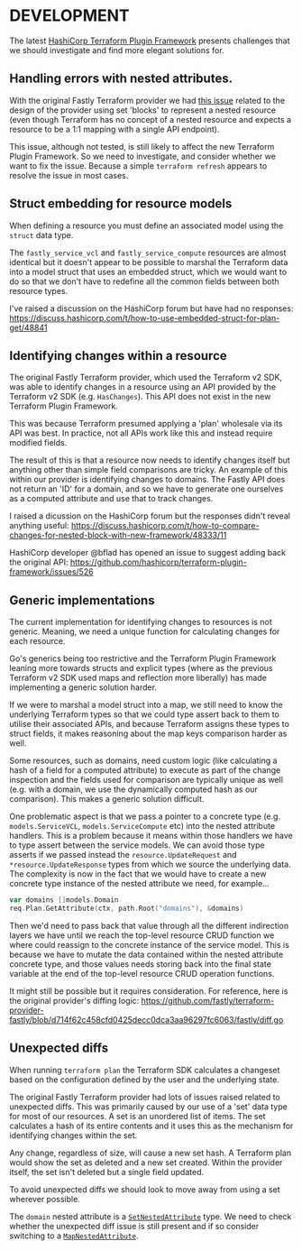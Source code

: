 # DEVELOPMENT

The latest [HashiCorp Terraform Plugin Framework](https://developer.hashicorp.com/terraform/plugin/framework) presents challenges that we should investigate and find more elegant solutions for.

## Handling errors with nested attributes.

With the original Fastly Terraform provider we had [this issue](https://github.com/fastly/terraform-provider-fastly/issues/631) related to the design of the provider using set 'blocks' to represent a nested resource (even though Terraform has no concept of a nested resource and expects a resource to be a 1:1 mapping with a single API endpoint).

This issue, although not tested, is still likely to affect the new Terraform Plugin Framework. So we need to investigate, and consider whether we want to fix the issue. Because a simple `terraform refresh` appears to resolve the issue in most cases.

## Struct embedding for resource models

When defining a resource you must define an associated model using the `struct` data type. 

The `fastly_service_vcl` and `fastly_service_compute` resources are almost identical but it doesn't appear to be possible to marshal the Terraform data into a model struct that uses an embedded struct, which we would want to do so that we don't have to redefine all the common fields between both resource types.

I've raised a discussion on the HashiCorp forum but have had no responses:
https://discuss.hashicorp.com/t/how-to-use-embedded-struct-for-plan-get/48841

## Identifying changes within a resource

The original Fastly Terraform provider, which used the Terraform v2 SDK, was able to identify changes in a resource using an API provided by the Terraform v2 SDK (e.g. `HasChanges`). This API does not exist in the new Terraform Plugin Framework.

This was because Terraform presumed applying a 'plan' wholesale via its API was best. In practice, not all APIs work like this and instead require modified fields. 

The result of this is that a resource now needs to identify changes itself but anything other than simple field comparisons are tricky. An example of this within our provider is identifying changes to domains. The Fastly API does not return an 'ID' for a domain, and so we have to generate one ourselves as a computed attribute and use that to track changes.

I raised a dicussion on the HashiCorp forum but the responses didn't reveal anything useful:
https://discuss.hashicorp.com/t/how-to-compare-changes-for-nested-block-with-new-framework/48333/11

HashiCorp developer @bflad has opened an issue to suggest adding back the original API:
https://github.com/hashicorp/terraform-plugin-framework/issues/526

## Generic implementations

The current implementation for identifying changes to resources is not generic. Meaning, we need a unique function for calculating changes for each resource.

Go's generics being too restrictive and the Terraform Plugin Framework leaning more towards structs and explicit types (where as the previous Terraform v2 SDK used maps and reflection more liberally) has made implementing a generic solution harder.

If we were to marshal a model struct into a map, we still need to know the underlying Terraform types so that we could type assert back to them to utilise their associated APIs, and because Terraform assigns these types to struct fields, it makes reasoning about the map keys comparison harder as well. 

Some resources, such as domains, need custom logic (like calculating a hash of a field for a computed attribute) to execute as part of the change inspection and the fields used for comparison are typically unique as well (e.g. with a domain, we use the dynamically computed hash as our comparison). This makes a generic solution difficult.

One problematic aspect is that we pass a pointer to a concrete type (e.g. `models.ServiceVCL`, `models.ServiceCompute` etc) into the nested attribute handlers. This is a problem because it means within those handlers we have to type assert between the service models. We can avoid those type asserts if we passed instead the `resource.UpdateRequest` and `*resource.UpdateResponse` types from which we source the underlying data. The complexity is now in the fact that we would have to create a new concrete type instance of the nested attribute we need, for example...

```go
var domains []models.Domain
req.Plan.GetAttribute(ctx, path.Root("domains"), &domains)
```

Then we'd need to pass back that value through all the different indirection layers we have until we reach the top-level resource CRUD function we where could reassign to the concrete instance of the service model. This is because we have to mutate the data contained within the nested attribute concrete type, and those values needs storing back into the final state variable at the end of the top-level resource CRUD operation functions.

It might still be possible but it requires consideration. For reference, here is the original provider's diffing logic:
https://github.com/fastly/terraform-provider-fastly/blob/d714f62c458cfd0425decc0dca3aa96297fc6063/fastly/diff.go

## Unexpected diffs

When running `terraform plan` the Terraform SDK calculates a changeset based on the configuration defined by the user and the underlying state.

The original Fastly Terraform provider had lots of issues raised related to unexpected diffs. This was primarily caused by our use of a 'set' data type for most of our resources. A set is an unordered list of items. The set calculates a hash of its entire contents and it uses this as the mechanism for identifying changes within the set. 

Any change, regardless of size, will cause a new set hash. A Terraform plan would show the set as deleted and a new set created. Within the provider itself, the set isn't deleted but a single field updated.

To avoid unexpected diffs we should look to move away from using a set wherever possible. 

The `domain` nested attribute is a [`SetNestedAttribute`](https://developer.hashicorp.com/terraform/plugin/framework/handling-data/attributes#setnestedattribute) type. We need to check whether the unexpected diff issue is still present and if so consider switching to a [`MapNestedAttribute`](https://developer.hashicorp.com/terraform/plugin/framework/handling-data/attributes#mapnestedattribute).
